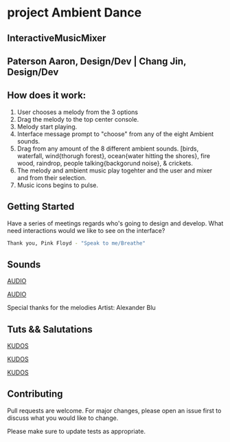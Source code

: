 # project Ambient Dance 

## InteractiveMusicMixer 
## Paterson Aaron, Design/Dev | Chang Jin, Design/Dev

## How does it work:

1. User chooses a melody from the 3 options 
2. Drag the melody to the top center console.
3. Melody start playing.
4. Interface message prompt to "choose" from any of the eight Ambient sounds.
5. Drag from any amount of the 8 different ambient sounds. [birds, waterfall, wind{thorugh forest}, 
	ocean{water hitting the shores}, fire wood, raindrop, people talking{backgorund noise}, & crickets.
4. The melody and ambient music play togehter and the user and mixer and from their selection.
5. Music icons begins to pulse.

## Getting Started
Have a series of meetings regards who's going to design and develop. 
What need interactions would we like to see on the interface?


```bash
Thank you, Pink Floyd - "Speak to me/Breathe"
```

## Sounds
[AUDIO](https://www.soundsnap.com/animals/birds)

[AUDIO](http://www.orangefreesounds.com/)

Special thanks for the melodies Artist: Alexander Blu

## Tuts && Salutations

[KUDOS](https://alemangui.github.io/pizzicato/)

[KUDOS](https://www.createjs.com/soundjs)

[KUDOS](https://www.createjs.com/getting-started/soundjs)

## Contributing
Pull requests are welcome. For major changes, please open an issue first to discuss what you would like to change.

Please make sure to update tests as appropriate.

